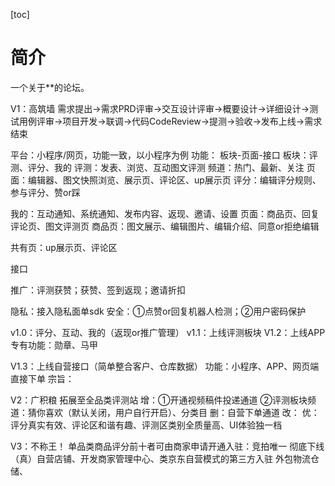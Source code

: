 [toc]
# 简介
一个关于**的论坛。

V1：高筑墙 需求提出->需求PRD评审->交互设计评审->概要设计->详细设计->测试用例评审->项目开发->联调->代码CodeReview->提测->验收->发布上线->需求结束

平台：小程序/网页，功能一致，以小程序为例 功能： 板块-页面-接口 板块：评测、评分、我的 评测：发表、浏览、互动图文评测 频道：热门、最新、关注 页面：编辑器、图文快照浏览、展示页、评论区、up展示页 评分：编辑评分规则、参与评分、赞or踩

我的：互动通知、系统通知、发布内容、返现、邀请、设置 页面：商品页、回复评论页、图文评测页 商品页：图文展示、编辑图片、编辑介绍、同意or拒绝编辑

共有页：up展示页、评论区

接口

推广：评测获赞；获赞、签到返现；邀请折扣

隐私：接入隐私面单sdk 安全：①点赞or回复机器人检测；②用户密码保护

v1.0：评分、互动、我的（返现or推广管理） v1.1：上线评测板块 V1.2：上线APP 专有功能：勋章、马甲

V1.3：上线自营接口（简单整合客户、仓库数据） 功能：小程序、APP、网页端直接下单 宗旨：

V2：广积粮 拓展至全品类评测站 增：①开通视频稿件投递通道 ②评测板块频道：猜你喜欢（默认关闭，用户自行开启）、分类目 删：自营下单通道 改： 优：评分真实有效、评论区和谐有趣、评测区类别全质量高、UI体验独一档

V3：不称王！ 单品类商品评分前十者可由商家申请开通入驻：竞拍唯一 彻底下线（真）自营店铺、开发商家管理中心、类京东自营模式的第三方入驻 外包物流仓储、